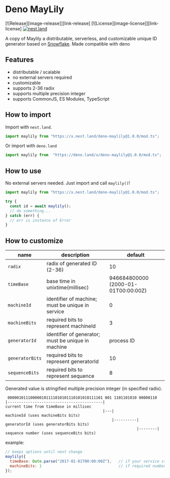 
# Deno MayLily

[![Release][image-release]][link-release]
[![License][image-license]][link-license]
[![nest.land](https://nest.land/badge.svg)](https://nest.land/package/deno-maylily)

A copy of Maylily a distributable, serverless, and customizable unique ID generator based on [Snowflake](https://github.com/twitter/snowflake/tree/snowflake-2010/). Made compatible with deno

## Features

* distributable / scalable
* no external servers required
* customizable
* supports 2-36 radix
* supports multiple precision integer
* supports CommonJS, ES Modules, TypeScript

## How to import

Import with `nest.land`.

```typescript
import maylily from "https://x.nest.land/deno-maylily@1.0.0/mod.ts";
```
Or import with `deno.land`
```typescript
import maylily from  "https://deno.land/x/deno-maylily@1.0.0/mod.ts";
```

## How to use

No external servers needed.
Just import and call `maylily()`!

```typescript
import maylily from "https://x.nest.land/deno-maylily@1.0.0/mod.ts";

try {
  const id = await maylily();
  // do something...
} catch (err) {
  // err is instance of Error
}
```

## How to customize

| name | description | default |
|------|-------------|---------|
| `radix` | radix of generated ID (2-36) | 10 |
| `timeBase` | base time in unixtime(millisec) | 946684800000 (2000-01-01T00:00:00Z) |
| `machineId` | identifier of machine; must be unique in service | 0 |
| `machineBits` | required bits to represent machineId | 3 |
| `generatorId` | identifier of generator; must be unique in machine | process ID |
| `generatorBits` | required bits to represent generatorId | 10 |
| `sequenceBits` | required bits to represent sequence | 8 |

Generated value is stringified multiple precision integer (in specified radix).

```
 000001011100000101111010101110101010111101 001 1101101010 00000110
|------------------------------------------|                         current time from timeBase in millisec
                                           |---|                     machineId (uses machineBits bits)
                                               |----------|          generatorId (uses generatorBits bits)
                                                          |--------| sequence number (uses sequenceBits bits)
```

example:

```javascript
// keeps options until next change
maylily({
  timeBase: Date.parse("2017-01-01T00:00:00Z"),   // if your service starts in 2017, this is enough.
  machineBits: 1                                  // if required number machines are up to 2, this is enough.
});
```
